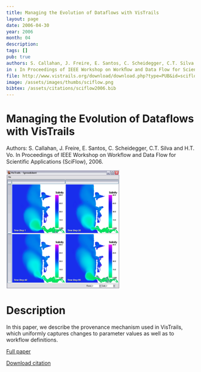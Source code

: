 ```yaml
---
title: Managing the Evolution of Dataflows with VisTrails
layout: page
date: 2006-04-30
year: 2006
month: 04
description:
tags: []
pub: true
authors: S. Callahan, J. Freire, E. Santos, C. Scheidegger, C.T. Silva and H.T. Vo
in : In Proceedings of IEEE Workshop on Workﬂow and Data Flow for Scientific Applications (SciFlow)
file: http://www.vistrails.org/download/download.php?type=PUB&id=sciflow2006.pdf
image: /assets/images/thumbs/sciflow.png
bibtex: /assets/citations/sciflow2006.bib
---
```


# Managing the Evolution of Dataflows with VisTrails

Authors: S. Callahan, J. Freire, E. Santos, C. Scheidegger, C.T. Silva and H.T. Vo. In Proceedings of IEEE Workshop on Workﬂow and Data Flow for Scientific Applications (SciFlow), 2006.

<img src="/assets/images/thumbs/sciflow.png" style="width:60%;" />

# Description
In this paper, we describe the provenance mechanism used in VisTrails, which uniformly captures changes to parameter values as well as to workflow definitions.

[Full paper](http://www.vistrails.org/download/download.php?type=PUB&id=sciflow2006.pdf)

[Download citation](/assets/media/citations/sciflow2006.bib)